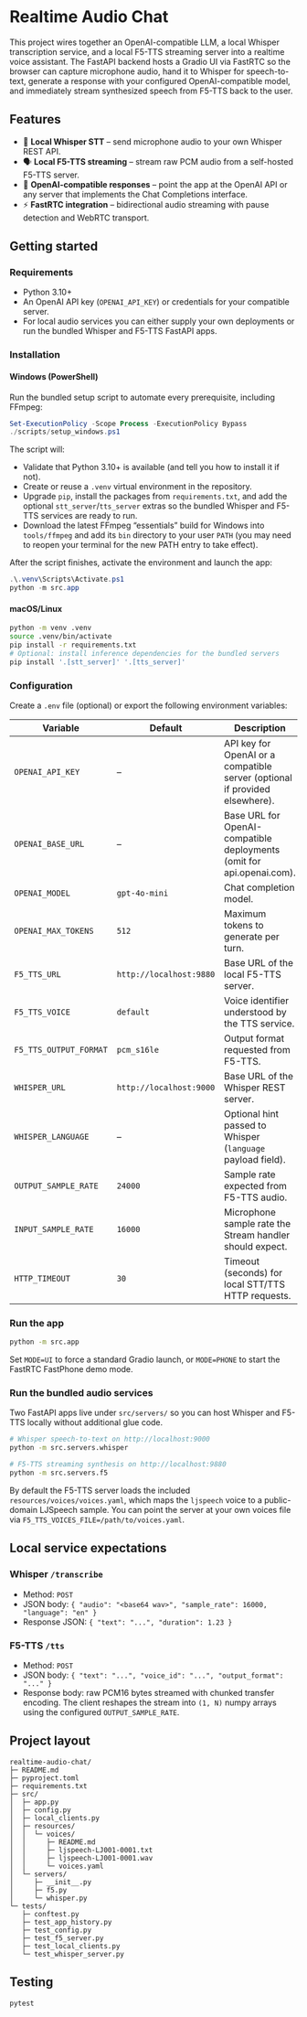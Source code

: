 # Realtime Audio Chat

This project wires together an OpenAI-compatible LLM, a local Whisper transcription service, and a local F5-TTS streaming server into a realtime voice assistant. The FastAPI backend hosts a Gradio UI via FastRTC so the browser can capture microphone audio, hand it to Whisper for speech-to-text, generate a response with your configured OpenAI-compatible model, and immediately stream synthesized speech from F5-TTS back to the user.

## Features
- 🎤 **Local Whisper STT** – send microphone audio to your own Whisper REST API.
- 🗣️ **Local F5-TTS streaming** – stream raw PCM audio from a self-hosted F5-TTS server.
- 🤖 **OpenAI-compatible responses** – point the app at the OpenAI API or any server that implements the Chat Completions interface.
- ⚡ **FastRTC integration** – bidirectional audio streaming with pause detection and WebRTC transport.

## Getting started

### Requirements
- Python 3.10+
- An OpenAI API key (`OPENAI_API_KEY`) or credentials for your compatible server.
- For local audio services you can either supply your own deployments or run the bundled Whisper and F5-TTS FastAPI apps.

### Installation

#### Windows (PowerShell)
Run the bundled setup script to automate every prerequisite, including FFmpeg:

```powershell
Set-ExecutionPolicy -Scope Process -ExecutionPolicy Bypass
./scripts/setup_windows.ps1
```

The script will:

- Validate that Python 3.10+ is available (and tell you how to install it if not).
- Create or reuse a `.venv` virtual environment in the repository.
- Upgrade `pip`, install the packages from `requirements.txt`, and add the optional `stt_server`/`tts_server` extras so the bundled Whisper and F5-TTS services are ready to run.
- Download the latest FFmpeg “essentials” build for Windows into `tools/ffmpeg` and add its `bin` directory to your user `PATH` (you may need to reopen your terminal for the new PATH entry to take effect).

After the script finishes, activate the environment and launch the app:

```powershell
.\.venv\Scripts\Activate.ps1
python -m src.app
```

#### macOS/Linux
```bash
python -m venv .venv
source .venv/bin/activate
pip install -r requirements.txt
# Optional: install inference dependencies for the bundled servers
pip install '.[stt_server]' '.[tts_server]'
```

### Configuration
Create a `.env` file (optional) or export the following environment variables:

| Variable | Default | Description |
| --- | --- | --- |
| `OPENAI_API_KEY` | – | API key for OpenAI or a compatible server (optional if provided elsewhere). |
| `OPENAI_BASE_URL` | – | Base URL for OpenAI-compatible deployments (omit for api.openai.com). |
| `OPENAI_MODEL` | `gpt-4o-mini` | Chat completion model. |
| `OPENAI_MAX_TOKENS` | `512` | Maximum tokens to generate per turn. |
| `F5_TTS_URL` | `http://localhost:9880` | Base URL of the local F5-TTS server. |
| `F5_TTS_VOICE` | `default` | Voice identifier understood by the TTS service. |
| `F5_TTS_OUTPUT_FORMAT` | `pcm_s16le` | Output format requested from F5-TTS. |
| `WHISPER_URL` | `http://localhost:9000` | Base URL of the Whisper REST server. |
| `WHISPER_LANGUAGE` | – | Optional hint passed to Whisper (`language` payload field). |
| `OUTPUT_SAMPLE_RATE` | `24000` | Sample rate expected from F5-TTS audio. |
| `INPUT_SAMPLE_RATE` | `16000` | Microphone sample rate the Stream handler should expect. |
| `HTTP_TIMEOUT` | `30` | Timeout (seconds) for local STT/TTS HTTP requests. |

### Run the app
```bash
python -m src.app
```

Set `MODE=UI` to force a standard Gradio launch, or `MODE=PHONE` to start the FastRTC FastPhone demo mode.

### Run the bundled audio services

Two FastAPI apps live under `src/servers/` so you can host Whisper and F5-TTS locally without additional glue code.

```bash
# Whisper speech-to-text on http://localhost:9000
python -m src.servers.whisper

# F5-TTS streaming synthesis on http://localhost:9880
python -m src.servers.f5
```

By default the F5-TTS server loads the included `resources/voices/voices.yaml`, which maps the `ljspeech` voice to a
public-domain LJSpeech sample. You can point the server at your own voices file via `F5_TTS_VOICES_FILE=/path/to/voices.yaml`.

## Local service expectations

### Whisper `/transcribe`
- Method: `POST`
- JSON body: `{ "audio": "<base64 wav>", "sample_rate": 16000, "language": "en" }`
- Response JSON: `{ "text": "...", "duration": 1.23 }`

### F5-TTS `/tts`
- Method: `POST`
- JSON body: `{ "text": "...", "voice_id": "...", "output_format": "..." }`
- Response body: raw PCM16 bytes streamed with chunked transfer encoding. The client reshapes the stream into `(1, N)` numpy arrays using the configured `OUTPUT_SAMPLE_RATE`.

## Project layout
```
realtime-audio-chat/
├─ README.md
├─ pyproject.toml
├─ requirements.txt
├─ src/
│  ├─ app.py
│  ├─ config.py
│  ├─ local_clients.py
│  ├─ resources/
│  │  └─ voices/
│  │     ├─ README.md
│  │     ├─ ljspeech-LJ001-0001.txt
│  │     ├─ ljspeech-LJ001-0001.wav
│  │     └─ voices.yaml
│  └─ servers/
│     ├─ __init__.py
│     ├─ f5.py
│     └─ whisper.py
└─ tests/
   ├─ conftest.py
   ├─ test_app_history.py
   ├─ test_config.py
   ├─ test_f5_server.py
   ├─ test_local_clients.py
   └─ test_whisper_server.py
```

## Testing
```bash
pytest
```
